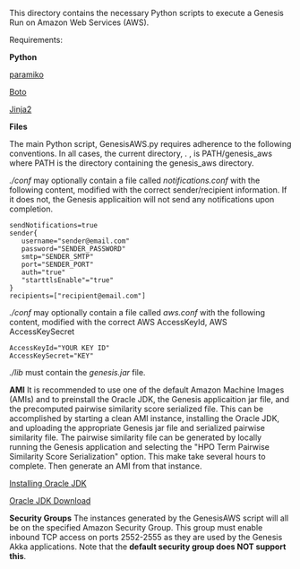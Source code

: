 This directory contains the necessary Python scripts to execute a Genesis Run on Amazon Web Services (AWS). 

Requirements:

**Python**

[paramiko](https://github.com/paramiko/paramiko)

[Boto](http://aws.amazon.com/sdkforpython/)

[Jinja2](http://jinja.pocoo.org/docs/)

**Files**

The main Python script, GenesisAWS.py requires adherence to the following conventions. In all cases, the current
directory, . , is PATH/genesis_aws where PATH is the directory containing the genesis_aws directory. 

*./conf* may optionally contain a file called *notifications.conf* with the following content, modified with the correct 
sender/recipient information. If it does not, the  Genesis applicaition will not send any notifications upon completion.

    sendNotifications=true
    sender{
       username="sender@email.com"
       password="SENDER_PASSWORD"
       smtp="SENDER_SMTP"
       port="SENDER_PORT"
       auth="true"
       "starttlsEnable"="true"
    }
    recipients=["recipient@email.com"]
    
 *./conf* may optionally contain a file called *aws.conf* with the following content, modified with the correct AWS
 AccessKeyId, AWS AccessKeySecret
 
    AccessKeyId="YOUR KEY ID"
    AccessKeySecret="KEY"
 
    
*./lib* must contain the *genesis.jar* file.

**AMI**
It is recommended to use one of the default Amazon Machine Images (AMIs) and to preinstall the Oracle JDK, the 
Genesis applicaition jar file, and the precomputed pairwise similarity score serialized file. This can be accomplished by
starting a clean AMI instance, installing the Oracle JDK, and uploading the appropriate Genesis jar file and serialized
pairwise similarity file. The pairwise similarity file can be generated by locally running the Genesis application and
selecting the "HPO Term Pairwise Similarity Score Serialization" option. This make take several hours to complete. 
Then generate an AMI from that instance.

[Installing Oracle JDK](http://fedorasolved.org/Members/zcat/using-sun-java-instead-of-openjdk)

[Oracle JDK Download](http://www.oracle.com/technetwork/java/javase/downloads/index.html)

**Security Groups**
The instances generated by the GenesisAWS script will all be on the specified Amazon Security Group. This group must
enable inbound TCP access on ports 2552-2555 as they are used by the Genesis Akka applications. Note that the **default
security group does NOT support this**. 
